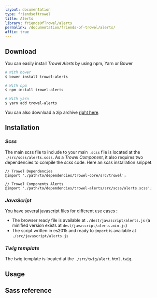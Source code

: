```yaml
---
layout: documentation
type: friendsoftrowel
title: Alerts
library: friendsOfTrowel/alerts
permalink: /documentation/friends-of-trowel/alerts/
affix: true
---
```


## Download

You can easily install *Trowel Alerts* by using npm, Yarn or Bower

```bash
# With bower
$ bower install trowel-alerts

# With npm
$ npm install trowel-alerts

# With yarn
$ yarn add trowel-alerts
```

You can also download a zip archive [right here](https://github.com/FriendsOfTrowel/Alerts/archive/master.zip).

## Installation

### *Scss*
The main scss file to include to your main `.scss` file is located at the `./src/scss/alerts.scss`. As a *Trowel Component*, it also requires two dependencies to compile the *scss* code. Here an *scss* installation snippet.

```
// Trowel Dependencies
@import './path/to/dependencies/trowel-core/src/trowel';

// Trowel Components Alerts
@import './path/to/dependencies/trowel-alerts/src/scss/alerts.scss';
```

### *JavaScript*
You have several javascript files for different use cases :
* The browser ready file is available at `./dest/javascript/alerts.js` (a minified version exists at `dest/javascript/alerts.min.js`)
* The script written in es2015 and ready to `import` is available at `./src/javascript/alerts.js`


### *Twig template*
The twig template is located at the `./src/twig/alert.html.twig`.

## Usage

## Sass reference
